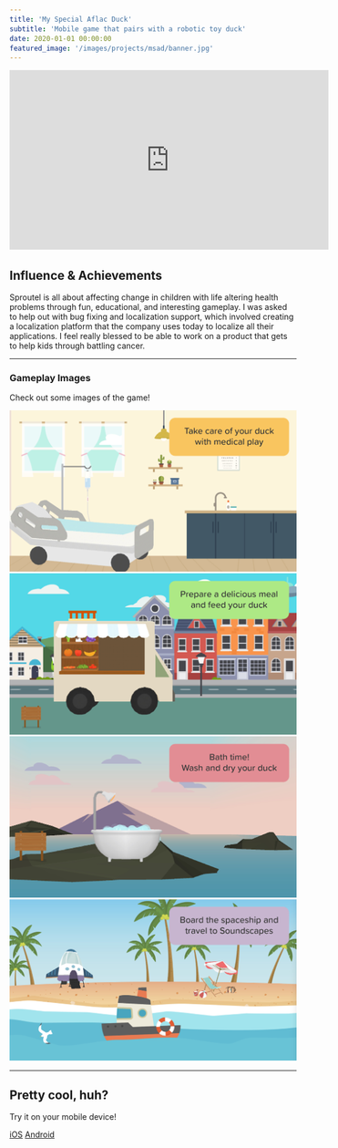 ```yaml
---
title: 'My Special Aflac Duck'
subtitle: 'Mobile game that pairs with a robotic toy duck'
date: 2020-01-01 00:00:00
featured_image: '/images/projects/msad/banner.jpg'
---
```

<iframe width="560" height="315" src="https://www.youtube-nocookie.com/embed/4gbzcDJKxlI" frameborder="0" allow="accelerometer; autoplay; clipboard-write; encrypted-media; gyroscope" allowfullscreen></iframe>

## Influence & Achievements

Sproutel is all about affecting change in children with life altering health problems through fun, educational, and interesting gameplay. I was asked to help out with bug fixing and localization support, which involved creating a localization platform that the company uses today to localize all their applications. I feel really blessed to be able to work on a product that gets to help kids through battling cancer. 

---

### Gameplay Images

Check out some images of the game!

<div class="gallery" data-columns="3">
	<img src="/images/projects/msad/showcase-1.jpg">
	<img src="/images/projects/msad/showcase-2.jpg">
	<img src="/images/projects/msad/showcase-3.jpg">
	<img src="/images/projects/msad/showcase-4.jpg">
</div>

---

## Pretty cool, huh?

Try it on your mobile device!

<a href="https://apps.apple.com/us/app/my-special-aflac-duck/id1361727874" class="button button--large">iOS</a>
<a href="https://play.google.com/store/apps/details?id=com.sproutel.myspecialaflacduck" class="button button--large">Android</a>